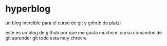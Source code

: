 # hyperblog
un blog increible para el curso de git y github de platzi

este es un blog de github por que me gusta mucho el curso
comandos de git
aprender git
todo esta muy chrevre
